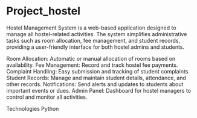# Project_hostel
Hostel Management System is a web-based application designed to manage all hostel-related activities. The system simplifies administrative tasks such as room allocation, fee management, and student records, providing a user-friendly interface for both hostel admins and students.


Room Allocation: Automatic or manual allocation of rooms based on availability.
Fee Management: Record and track hostel fee payments.
Complaint Handling: Easy submission and tracking of student complaints.
Student Records: Manage and maintain student details, attendance, and other records.
Notifications: Send alerts and updates to students about important events or dues.
Admin Panel: Dashboard for hostel managers to control and monitor all activities.

Technologies
Python
